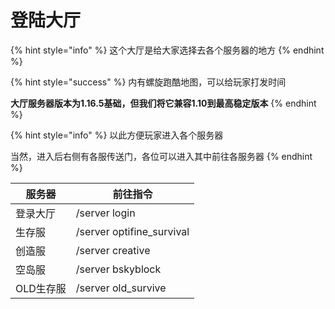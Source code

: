 # 登陆大厅

{% hint style="info" %}
这个大厅是给大家选择去各个服务器的地方
{% endhint %}

{% hint style="success" %}
内有螺旋跑酷地图，可以给玩家打发时间

**大厅服务器版本为1.16.5基础，但我们将它兼容1.10到最高稳定版本**
{% endhint %}

{% hint style="info" %}
以此方便玩家进入各个服务器

当然，进入后右侧有各服传送门，各位可以进入其中前往各服务器
{% endhint %}

| 服务器    | 前往指令                      |
| ------ | ------------------------- |
| 登录大厅   | /server login             |
| 生存服    | /server optifine_survival |
| 创造服    | /server creative          |
| 空岛服    | /server bskyblock         |
| OLD生存服 | /server old_survive       |
